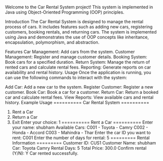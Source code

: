 Welcome to the Car Rental System project! This system is implemented in Java using Object-Oriented Programming (OOP) principles.

Introduction
The Car Rental System is designed to manage the rental process of cars. It includes features such as adding new cars, registering customers, booking rentals, and returning cars. The system is implemented using Java and demonstrates the use of OOP concepts like inheritance, encapsulation, polymorphism, and abstraction.

Features
Car Management: Add cars from the system.
Customer Management: Register and manage customer details.
Booking System: Book cars for a specified duration.
Return System: Manage the return of rented cars and calculate rental fees.
Reporting: Generate reports on car availability and rental history.
Usage
Once the application is running, you can use the following commands to interact with the system:

Add Car: Add a new car to the system.
Register Customer: Register a new customer.
Book Car: Book a car for a customer.
Return Car: Return a booked car and calculate rental fees.
View Reports: View available cars and rental history.
Example Usage
========== Car Rental System ==========
1. Rent a Car
2. Return a Car
3. Exit
Enter your choice: 1
========== Rent a Car ==========
Enter your name: shubham
Available Cars: 
C001 - Toyota - Camry
C002 - Honda - Accord
C003 - Mahindra - Thar
Enter the car ID you want to rent: C001
Enter the number of days for rental: 5
========= Rental Information =========
Customer ID: CUS1
Customer Name: shubham
Car: Toyota Camry
Rental Days: 5
Total Price: 300.0
Confirm rental (Y/N): Y
Car rented successfully.
